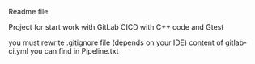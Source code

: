 Readme file

Project for start work with GitLab CICD with C++ code and Gtest

you must rewrite .gitignore file (depends on your IDE)
content of gitlab-ci.yml you can find in Pipeline.txt
